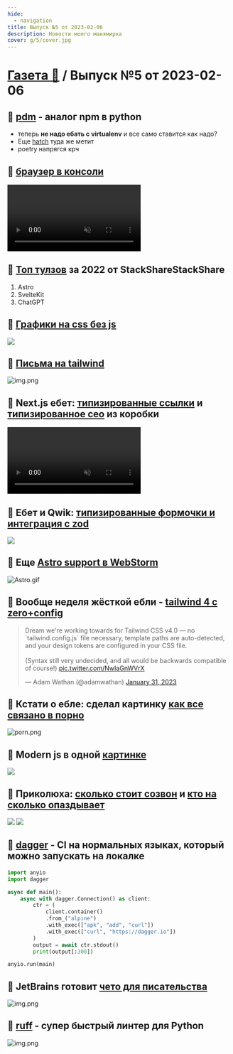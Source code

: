```yaml
---
hide:
  - navigation
title: Выпуск №5 от 2023-02-06
description: Новости моего манямирка
cover: g/5/cover.jpg
---
```


# [Газета 📰](../index.md) / Выпуск №5 от 2023-02-06

## 🔎 [pdm](https://pdm.fming.dev/latest/) - аналог npm в python

- теперь **не надо ебать с virtualenv** и все само ставится как надо?
- Еще [hatch](https://hatch.pypa.io/latest/) туда же метит
- poetry напрягся крч

## 🔎 [браузер в консоли](https://github.com/fathyb/carbonyl)

<video src="browser.mp4" autoplay muted></video>

## 🔎 [Топ тулзов](https://stackshare.io/posts/top-developer-tools-2022#new) за 2022 от StackShareStackShare

1. Astro
1. SvelteKit
1. ChatGPT

## 🔎 [Графики на css без js](https://chartscss.org/)

![](chartcss.png)

## 🔎 [Письма на tailwind](https://github.com/soheilpro/mailwind) 

![img.png](mailwind.png)

## 🔎 Next.js ебет: [типизированные ссылки](https://twitter.com/shuding_/status/1620137501192253440?t=ZGbAd5BOpARqVuxS2axVcA&s=19) и [типизированное сео](https://twitter.com/leeerob/status/1619743437577912321?t=R00oGwqimHZmmFMUqsZRXQ&s=19) из коробки 

<video src="nextjs.mp4" autoplay muted></video>

## 🔎 Ебет и Qwik: [типизированные формочки и интеграция с zod](https://twitter.com/manucorporat/status/1619746669452750848?t=TKVBEuuWq9ux6cSweQGFZA&s=19)

![](qwik.jfif)

## 🔎 Еще [Astro support в WebStorm](https://blog.jetbrains.com/webstorm/2023/02/webstorm-2023-1-eap-3/)

![Astro.gif](Astro.gif)

## 🔎 Вообще неделя жёсткой ебли - [tailwind 4 с zero+config](https://twitter.com/adamwathan/status/1620261896611061760?s=20)

<blockquote class="twitter-tweet"><p lang="en" dir="ltr">Dream we&#39;re working towards for Tailwind CSS v4.0 — no `tailwind.config.js` file necessary, template paths are auto-detected, and your design tokens are configured in your CSS file.<br><br>(Syntax still very undecided, and all would be backwards compatible of course!) <a href="https://t.co/NwIaGnWVrX">pic.twitter.com/NwIaGnWVrX</a></p>&mdash; Adam Wathan (@adamwathan) <a href="https://twitter.com/adamwathan/status/1620261896611061760?ref_src=twsrc%5Etfw">January 31, 2023</a></blockquote> <script async src="https://platform.twitter.com/widgets.js" charset="utf-8"></script>

## 📝 Кстати о ебле: сделал картинку [**как все связано в порно**](../../notes/porn/index.md)

![porn.png](porn.png)

## 🤡 Modern js в одной [картинке](https://twitter.com/wesbos/status/1620793926306205701)

![](js.jfif)

## 🤡 Приколюха: [сколько стоит созвон](https://twitter.com/0xgaut/status/1620815168921038850?s=20&t=sERV2B65dbiSlPKnD7wUqQ) и [кто на сколько опаздывает](https://twitter.com/theShaneLevine/status/1621515115777658881?s=20&t=sERV2B65dbiSlPKnD7wUqQ)

<div class="grid-2d" >
<img src="cal1.png"> 
<img src="cal2.jfif"> 
</div>

## 🔎 [dagger](https://dagger.io/) - CI на нормальных языках, который можно запускать на локалке

```python
import anyio
import dagger

async def main():
    async with dagger.Connection() as client:
        ctr = (
            client.container()
            .from_("alpine")
            .with_exec(["apk", "add", "curl"])
            .with_exec(["curl", "https://dagger.io"])
        )
        output = await ctr.stdout()
        print(output[:300])

anyio.run(main)
```

## 🔎 JetBrains готовит [чето для писательства](https://lp.jetbrains.com/-writerside-upd/)

![img.png](writerside.png)

## 🔎 [ruff](https://github.com/charliermarsh/ruff) - супер быстрый линтер для Python

![img.png](ruff.svg)